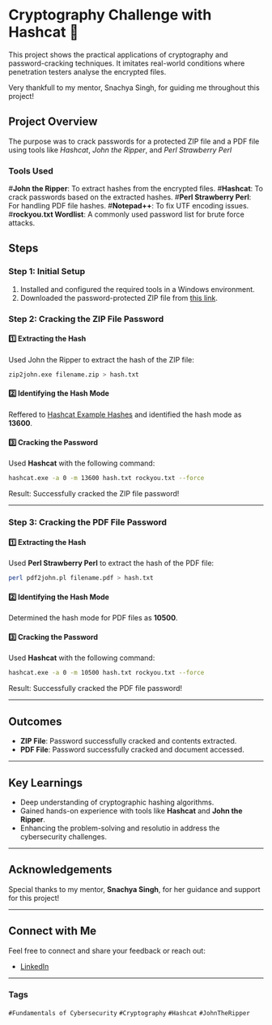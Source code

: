 # Cryptography Challenge with Hashcat 🔐  

This project shows the practical applications of cryptography and password-cracking techniques. It imitates real-world conditions where penetration testers analyse the encrypted files.  

Very thankfull to my mentor, Snachya Singh, for guiding me throughout this project!
## Project Overview  

The purpose was to crack passwords for a protected ZIP file and a PDF file using tools like *Hashcat*, *John the Ripper*, and *Perl Strawberry Perl*  

### Tools Used  
#**John the Ripper**: To extract hashes from the encrypted files.
#**Hashcat**: To crack passwords based on the extracted hashes.
#**Perl Strawberry Perl**: For handling PDF file hashes.
#**Notepad++**: To fix UTF encoding issues.
#**rockyou.txt Wordlist**: A commonly used password list for brute force attacks.

## Steps  

### Step 1: Initial Setup  
1. Installed and configured the required tools in a Windows environment.
2. Downloaded the password-protected ZIP file from [this link](https://drive.google.com/file/d/1sQ_UdmwvYtGzqejDNu1EfjhHNC6BkCmT/view?usp=sharing).  

### Step 2: Cracking the ZIP File Password  

#### 1️⃣ Extracting the Hash  
Used John the Ripper to extract the hash of the ZIP file:  
```bash  
zip2john.exe filename.zip > hash.txt  
```  

#### 2️⃣ Identifying the Hash Mode  
Reffered to [Hashcat Example Hashes](https://hashcat.net/wiki/doku.php?id=example_hashes) and identified the hash mode as **13600**.  

#### 3️⃣ Cracking the Password  
Used **Hashcat** with the following command:  
```bash  
hashcat.exe -a 0 -m 13600 hash.txt rockyou.txt --force  
```  
Result: Successfully cracked the ZIP file password!  

---

### Step 3: Cracking the PDF File Password  

#### 1️⃣ Extracting the Hash  
Used **Perl Strawberry Perl** to extract the hash of the PDF file:  
```bash  
perl pdf2john.pl filename.pdf > hash.txt  
```  

#### 2️⃣ Identifying the Hash Mode  
Determined the hash mode for PDF files as **10500**.  

#### 3️⃣ Cracking the Password  
Used **Hashcat** with the following command:  
```bash  
hashcat.exe -a 0 -m 10500 hash.txt rockyou.txt --force  
```  
Result: Successfully cracked the PDF file password!  

---

## Outcomes  
- **ZIP File**: Password successfully cracked and contents extracted.  
- **PDF File**: Password successfully cracked and document accessed.  

---

## Key Learnings  
- Deep understanding of cryptographic hashing algorithms.  
- Gained hands-on experience with tools like **Hashcat** and **John the Ripper**.  
- Enhancing the problem-solving and resolutio in address the cybersecurity challenges.  

---

## Acknowledgements  
Special thanks to my mentor, **Snachya Singh**, for her guidance and support for this project!  

---

## Connect with Me  
Feel free to connect and share your feedback or reach out:  
- [LinkedIn](https://www.linkedin.com/in/aditya-singh-baghel-562832296?utm_source=share&utm_campaign=share_via&utm_content=profile&utm_medium=android_app)  
 

---  

### Tags  
`#Fundamentals of Cybersecurity` `#Cryptography` `#Hashcat` `#JohnTheRipper`  

```


